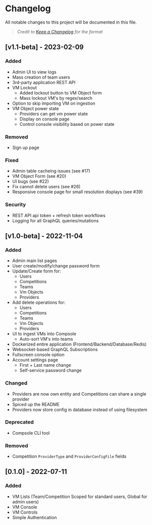 # Changelog

All notable changes to this project will be documented in this file.

> _Credit to [Keep a Changelog](https://keepachangelog.com/en/1.0.0/) for the format_

## [v1.1-beta] - 2023-02-09

### Added

- Admin UI to view logs
- Mass creation of team users
- 3rd-party application REST API
- VM Lockout
  - Added lockout button to VM Object form
  - Mass lockout VM's by regex/search
- Option to skip importing VM on ingestion
- VM Object power state
  - Providers can get vm power state
  - Display on console page
  - Control console visibility based on power state

### Removed

- Sign up page

### Fixed

- Admin table cacheing issues (see #17)
- VM Object Form (see #20)
- UI bugs (see #22)
- Fix cannot delete users (see #26)
- Responsive console page for small resolution displays (see #39)

### Security

- REST API api token + refresh token workflows
- Logging for all GraphQL queries/mutations

## [v1.0-beta] - 2022-11-04

### Added

- Admin main list pages
- User create/modify/change password form
- Update/Create form for:
  - Users
  - Competitions
  - Teams
  - Vm Objects
  - Providers
- Add delete operations for:
  - Users
  - Competitions
  - Teams
  - Vm Objects
  - Providers
- UI to ingest VMs into Compsole
  - Auto-sort VM's into teams
- Dockerized entire application (Frontend/Backend/Database/Redis)
- Websocket-based GraphQL Subscriptions
- Fullscreen console option
- Account settings page
  - First + Last name change
  - Self-service password change

### Changed

- Providers are now own entity and Competitions can share a single provider
- Spiced up the README
- Providers now store config in database instead of using filesystem

### Deprecated

- Compsole CLI tool

### Removed

- Competition `ProviderType` and `ProviderConfigFile` fields

## [0.1.0] - 2022-07-11

### Added

- VM Lists (Team/Competition Scoped for standard users, Global for admin users)
- VM Console
- VM Controls
- Simple Authentication
